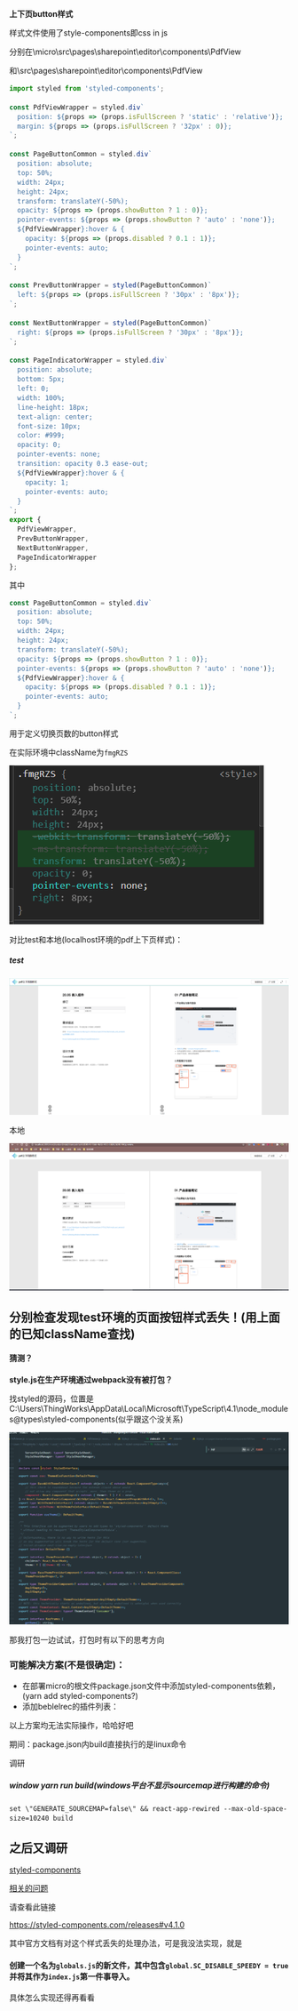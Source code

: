 **上下页button样式**

样式文件使用了style-components即css in js

分别在\micro\src\pages\sharepoint\editor\components\PdfView

和\src\pages\sharepoint\editor\components\PdfView

```js
import styled from 'styled-components';

const PdfViewWrapper = styled.div`
  position: ${props => (props.isFullScreen ? 'static' : 'relative')};
  margin: ${props => (props.isFullScreen ? '32px' : 0)};
`;

const PageButtonCommon = styled.div`
  position: absolute;
  top: 50%;
  width: 24px;
  height: 24px;
  transform: translateY(-50%);
  opacity: ${props => (props.showButton ? 1 : 0)};
  pointer-events: ${props => (props.showButton ? 'auto' : 'none')};
  ${PdfViewWrapper}:hover & {
    opacity: ${props => (props.disabled ? 0.1 : 1)};
    pointer-events: auto;
  }
`;

const PrevButtonWrapper = styled(PageButtonCommon)`
  left: ${props => (props.isFullScreen ? '30px' : '8px')};
`;

const NextButtonWrapper = styled(PageButtonCommon)`
  right: ${props => (props.isFullScreen ? '30px' : '8px')};
`;

const PageIndicatorWrapper = styled.div`
  position: absolute;
  bottom: 5px;
  left: 0;
  width: 100%;
  line-height: 18px;
  text-align: center;
  font-size: 10px;
  color: #999;
  opacity: 0;
  pointer-events: none;
  transition: opacity 0.3 ease-out;
  ${PdfViewWrapper}:hover & {
    opacity: 1;
    pointer-events: auto;
  }
`;
export {
  PdfViewWrapper,
  PrevButtonWrapper,
  NextButtonWrapper,
  PageIndicatorWrapper
};
```

其中

```js
const PageButtonCommon = styled.div`
  position: absolute;
  top: 50%;
  width: 24px;
  height: 24px;
  transform: translateY(-50%);
  opacity: ${props => (props.showButton ? 1 : 0)};
  pointer-events: ${props => (props.showButton ? 'auto' : 'none')};
  ${PdfViewWrapper}:hover & {
    opacity: ${props => (props.disabled ? 0.1 : 1)};
    pointer-events: auto;
  }
`;
```

用于定义切换页数的button样式

在实际环境中className为`fmgRZS`

![image-20210222180134236](pdf.assets/image-20210222180134236.png)

对比test和本地(localhost环境的pdf上下页样式)：

##### test

![image-20210222175048532](pdf.assets/image-20210222175048532.png)

本地

![image-20210222175213405](pdf.assets/image-20210222175213405.png)

## 分别检查发现test环境的页面按钮样式丢失！(用上面的已知className查找)

#### 猜测？

**style.js在生产环境通过webpack没有被打包？**

找styled的源码，位置是C:\Users\ThingWorks\AppData\Local\Microsoft\TypeScript\4.1\node_modules\@types\styled-components(似乎跟这个没关系)

![image-20210222183139636](pdf.assets/image-20210222183139636.png)

那我打包一边试试，打包时有以下的思考方向

### 可能解决方案(不是很确定)：

- 在部署micro的根文件package.json文件中添加styled-components依赖，(yarn add styled-components?)
- 添加beblelrec的插件列表：

以上方案均无法实际操作，哈哈好吧



期间：package.json内build直接执行的是linux命令

调研

##### window yarn run build(windows平台不显示sourcemap进行构建的命令)

`set \"GENERATE_SOURCEMAP=false\" && react-app-rewired --max-old-space-size=10240 build     `

## 之后又调研

[styled-components](https://github.com/styled-components/styled-components)

[相关的问题](https://stackoom.com/question/3cQH0/%E4%BB%8E%E7%94%9F%E4%BA%A7%E7%89%88%E6%9C%AC%E4%B8%AD%E5%89%A5%E7%A6%BB%E5%87%BA%E6%9D%A5%E7%9A%84React%E6%A0%B7%E5%BC%8F%E7%BB%84%E4%BB%B6)

请查看此链接

https://styled-components.com/releases#v4.1.0

其中官方文档有对这个样式丢失的处理办法，可是我没法实现，就是

#### **创建一个名为`globals.js`的新文件，其中包含`global.SC_DISABLE_SPEEDY = true`并将其作为`index.js`第一件事导入。**

具体怎么实现还得再看看